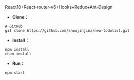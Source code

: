 React18+React-router-v6+Hooks+Redux+Ant-Design 

- **Clone：**

```text
# GitHub
git clone https://github.com/zhoujinjina/new-todolist.git
```

- **Install：**

```text
npm install
cnpm install
```

- **Run：**

```text
npm start
